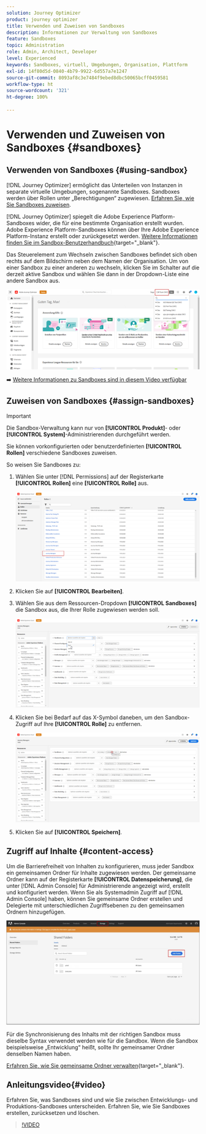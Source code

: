 ```yaml
---
solution: Journey Optimizer
product: journey optimizer
title: Verwenden und Zuweisen von Sandboxes
description: Informationen zur Verwaltung von Sandboxes
feature: Sandboxes
topic: Administration
role: Admin, Architect, Developer
level: Experienced
keywords: Sandboxes, virtuell, Umgebungen, Organisation, Plattform
exl-id: 14f80d5d-0840-4b79-9922-6d557a7e1247
source-git-commit: 8093af8c3e7484f9ebed8dbc50065bcff0459581
workflow-type: ht
source-wordcount: '321'
ht-degree: 100%

---
```


# Verwenden und Zuweisen von Sandboxes {#sandboxes}

## Verwenden von Sandboxes {#using-sandbox}

[!DNL Journey Optimizer] ermöglicht das Unterteilen von Instanzen in separate virtuelle Umgebungen, sogenannte Sandboxes. Sandboxes werden über Rollen unter „Berechtigungen“ zugewiesen. [Erfahren Sie, wie Sie Sandboxes zuweisen](permissions.md#create-product-profile).

[!DNL Journey Optimizer] spiegelt die Adobe Experience Platform-Sandboxes wider, die für eine bestimmte Organisation erstellt wurden. Adobe Experience Platform-Sandboxes können über Ihre Adobe Experience Platform-Instanz erstellt oder zurückgesetzt werden. [Weitere Informationen finden Sie im Sandbox-Benutzerhandbuch](https://experienceleague.adobe.com/docs/experience-platform/sandbox/ui/user-guide.html?lang=de){target="_blank"}.

Das Steuerelement zum Wechseln zwischen Sandboxes befindet sich oben rechts auf dem Bildschirm neben dem Namen der Organisation. Um von einer Sandbox zu einer anderen zu wechseln, klicken Sie im Schalter auf die derzeit aktive Sandbox und wählen Sie dann in der Dropdown-Liste eine andere Sandbox aus.

![](assets/sandbox_5.png)

➡️ [Weitere Informationen zu Sandboxes sind in diesem Video verfügbar](#video)

## Zuweisen von Sandboxes {#assign-sandboxes}

>[!IMPORTANT]
>
> Die Sandbox-Verwaltung kann nur von **[!UICONTROL Produkt]**- oder **[!UICONTROL System]**-Administrierenden durchgeführt werden.

Sie können vorkonfigurierten oder benutzerdefinierten **[!UICONTROL Rollen]** verschiedene Sandboxes zuweisen.

So weisen Sie Sandboxes zu:

1. Wählen Sie unter [!DNL Permissions] auf der Registerkarte **[!UICONTROL Rollen]** eine **[!UICONTROL Rolle]** aus.

   ![](assets/sandbox_1.png)

1. Klicken Sie auf **[!UICONTROL Bearbeiten]**.

1. Wählen Sie aus dem Ressourcen-Dropdown **[!UICONTROL Sandboxes]** die Sandbox aus, die Ihrer Rolle zugewiesen werden soll.

   ![](assets/sandbox_3.png)

1. Klicken Sie bei Bedarf auf das X-Symbol daneben, um den Sandbox-Zugriff auf Ihre **[!UICONTROL Rolle]** zu entfernen.

   ![](assets/sandbox_4.png)

1. Klicken Sie auf **[!UICONTROL Speichern]**.

## Zugriff auf Inhalte {#content-access}

Um die Barrierefreiheit von Inhalten zu konfigurieren, muss jeder Sandbox ein gemeinsamen Ordner für Inhalte zugewiesen werden. Der gemeinsame Ordner kann auf der Registerkarte **[!UICONTROL Datenspeicherung]**, die unter [!DNL Admin Console] für Administrierende angezeigt wird, erstellt und konfiguriert werden. Wenn Sie als Systemadmin Zugriff auf [!DNL Admin Console] haben, können Sie gemeinsame Ordner erstellen und Delegierte mit unterschiedlichen Zugriffsebenen zu den gemeinsamen Ordnern hinzugefügen.

![](assets/do-not-localize/content_access.png)

Für die Synchronisierung des Inhalts mit der richtigen Sandbox muss dieselbe Syntax verwendet werden wie für die Sandbox. Wenn die Sandbox beispielsweise „Entwicklung“ heißt, sollte Ihr gemeinsamer Ordner denselben Namen haben.

[Erfahren Sie, wie Sie gemeinsame Ordner verwalten](https://helpx.adobe.com/de/enterprise/admin-guide.html/enterprise/using/manage-adobe-storage.ug.html){target="_blank"}.

## Anleitungsvideo{#video}

Erfahren Sie, was Sandboxes sind und wie Sie zwischen Entwicklungs- und Produktions-Sandboxes unterscheiden. Erfahren Sie, wie Sie Sandboxes erstellen, zurücksetzen und löschen.

>[!VIDEO](https://video.tv.adobe.com/v/334355?quality=12)